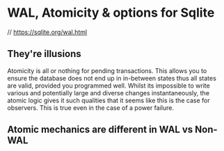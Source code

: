 # WAL, Atomicity & options for Sqlite
// https://sqlite.org/wal.html

## They're illusions

Atomicity is all or nothing for pending transactions. This allows you to ensure the database does not end up in in-between states thus all states are valid, provided you programmed well. Whilst its impossible to write various and potentially large and diverse changes instantaneously, the atomic logic gives it such qualities that it seems like this is the case for observers. This is true even in the case of a power failure.

## Atomic mechanics are different in WAL vs Non-WAL

